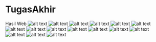 # TugasAkhir
Hasil Web
![alt text](https://github.com/Nesta2002/TugasAkhir/blob/master/Screenshot%20(296).png)
![alt text](https://github.com/Nesta2002/TugasAkhir/blob/master/Screenshot%20(297).png)
![alt text](https://github.com/Nesta2002/TugasAkhir/blob/master/Screenshot%20(298).png)
![alt text](https://github.com/Nesta2002/TugasAkhir/blob/master/Screenshot%20(299).png)
![alt text](https://github.com/Nesta2002/TugasAkhir/blob/master/Screenshot%20(300).png)
![alt text](https://github.com/Nesta2002/TugasAkhir/blob/master/Screenshot%20(301).png)
![alt text](https://github.com/Nesta2002/TugasAkhir/blob/master/Screenshot%20(302).png)
![alt text](https://github.com/Nesta2002/TugasAkhir/blob/master/Screenshot%20(303).png)
![alt text](https://github.com/Nesta2002/TugasAkhir/blob/master/Screenshot%20(304).png)
![alt text](https://github.com/Nesta2002/TugasAkhir/blob/master/Screenshot%20(305).png)
![alt text](https://github.com/Nesta2002/TugasAkhir/blob/master/Screenshot%20(306).png)
![alt text](https://github.com/Nesta2002/TugasAkhir/blob/master/Screenshot%20(307).png)
![alt text](https://github.com/Nesta2002/TugasAkhir/blob/master/Screenshot%20(308).png)
![alt text](https://github.com/Nesta2002/TugasAkhir/blob/master/Screenshot%20(309).png)
![alt text](https://github.com/Nesta2002/TugasAkhir/blob/master/Screenshot%20(310).png)
![alt text](https://github.com/Nesta2002/TugasAkhir/blob/master/Screenshot%20(311).png)
